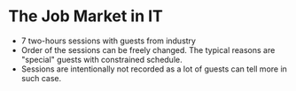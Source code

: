 # The Job Market in IT

* 7 two-hours sessions with guests from industry
* Order of the sessions can be freely changed. The typical reasons are "special" guests with constrained schedule.
* Sessions are intentionally not recorded as a lot of guests can tell more in such case.
  
